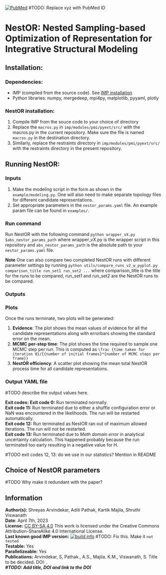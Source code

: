 [![PubMed](https://salilab.org/imp-systems/static/images/pubmed.png)](https://pubmed.ncbi.nlm.nih.gov/xyz/)     #TODO: Replace xyz with PubMed ID


# **NestOR: Nested Sampling-based Optimization of Representation for Integrative Structural Modeling**


## **Installation:**
### **Dependencies:**  
* IMP (compiled from the source code). See [IMP installation](https://github.com/salilab/imp)
* Python libraries: numpy, mergedeep, mpi4py, matplotlib, pyyaml, plotly
  
### **NestOR installation:**  
1. Compile IMP from the souce code to your choice of directory
2. Replace the `macros.py` in `imp/modules/pmi/pyext/src/` with the macros.py in the current repository. Make sure the file is named `macros.py` in the destination directory. 
3. Similarly, replace the restraints directory in `imp/modules/pmi/pyext/src/` with the restraints directory in the present repository.

## **Running NestOR:**

### Inputs 
1. Make the modeling script in the form as shown in the `example/modeling.py`. One will also need to make separate topology files for different candidate representations.
2. Set appropriate parameters in the `nestor_params.yaml` file. An example param file can be found in `examples/`.

### Run command
Run NestOR with the following command `python wrapper_vX.py $abs_nestor_params_path` where wrapper_vX.py is the wrapper script in this repository and `abs_nestor_params_path` is the absolute path to your `nestor_params.yaml` file.

**Note** One can also compare two completed NestOR runs with different parameter settings by running `python utils/compare_runs_v2_w_pyplot.py comparison_title run_set1 run_set2 ...` where comparison_title is the title for the runs to be compared, run_set1 and run_set2 are the NestOR runs to be compared.

### Outputs 

### Plots
Once the runs terminate, two plots will be generated: 
1. **Evidence**: The plot shows the mean values of evidence for all the candidate representations along with errorbars showing the standard error on the mean.
2. **MCMC per-step time**: The plot shows the time required to sample one MCMC step per run. This is computed as `\frac {time taken for iteration 0}/{{number of initial frames}*{number of MCMC steps per frame}}`
3. **NestOR efficiency**: A scatter plot showing the mean total NestOR process time for all candidate representations.  

### Output YAML file
#TODO describe the output values here. 

**Exit codes:**
**Exit code 0:** Run terminated normally.  
**Exit code 11:** Run terminated due to either a shuffle configuration error or NaN was encountered in the likelihoods. The run will be restarted automatically.  
**Exit code 12:** Run terminated as NestOR ran out of maximum allowed iterations. The run will not be restarted.  
**Exit code 13:** Run  terminated due to *Math domain error* in analytical uncertainty calculation. This happened probably because the run terminated too early resulting in a negative value for H. 

#TODO exit codes 12, 13: do we use in our statistics? Mention in README

## Choice of NestOR parameters 
#TODO Why make it redundant with the paper? 

## **Information**
**Author(s):** Shreyas Arvindekar, Aditi Pathak, Kartik Majila, Shruthi Viswanath  
**Date**: April 7th, 2023  
**License:** [CC BY-SA 4.0](https://creativecommons.org/licenses/by-sa/4.0/)
This work is licensed under the Creative Commons Attribution-ShareAlike 4.0
International License.  
**Last known good IMP version:** [![build info](https://integrativemodeling.org/systems/41/badge.svg?branch=main)](https://integrativemodeling.org/systems/)    #TODO: Fix this. Make it `not tested`   
**Testable:** Yes  
**Parallelizeable:** Yes  
**Publications:**  Arvindekar, S, Pathak., A.S., Majila. K.M., Viswanath, S. Title to be decided. DOI: [](https://doi.org/).     
**_#TODO: Add title, DOI and link to the DOI_**
